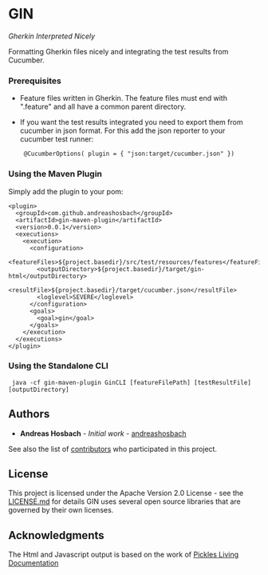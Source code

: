 # GIN

*Gherkin Interpreted Nicely*

Formatting Gherkin files nicely and integrating the test results from Cucumber.

### Prerequisites

* Feature files written in Gherkin. The feature files must end with ".feature" and all have a common parent directory.
* If you want the test results integrated you need to export them from cucumber in json format. 
  For this add the json reporter to your cucumber  test runner:
  
       @CucumberOptions( plugin = { "json:target/cucumber.json" })

### Using the Maven Plugin

Simply add the plugin to your pom:

    <plugin>
      <groupId>com.github.andreashosbach</groupId>
      <artifactId>gin-maven-plugin</artifactId>
      <version>0.0.1</version>
      <executions>
        <execution>
          <configuration>
            <featureFiles>${project.basedir}/src/test/resources/features</featureFiles>
            <outputDirectory>${project.basedir}/target/gin-html</outputDirectory>
            <resultFile>${project.basedir}/target/cucumber.json</resultFile>
            <loglevel>SEVERE</loglevel>
          </configuration>
          <goals>
            <goal>gin</goal>
          </goals>
        </execution>
      </executions>
    </plugin>
 
### Using the Standalone CLI

     java -cf gin-maven-plugin GinCLI [featureFilePath] [testResultFile] [outputDirectory]
     
## Authors

* **Andreas Hosbach** - *Initial work* - [andreashosbach](https://github.com/andreashosbach)

See also the list of [contributors](https://github.com/andreashosbach/gin/contributors) who participated in this project.

## License

This project is licensed under the Apache Version 2.0 License - see the [LICENSE.md](http://www.apache.org/licenses/LICENSE-2.0) for details
GIN uses several open source libraries that are governed by their own licenses.

## Acknowledgments
The Html and Javascript output is based on the work of [Pickles Living Documentation](https://www.picklesdoc.com)

